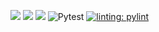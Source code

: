 <img src="https://img.shields.io/badge/Python-3776AB?style=for-the-badge&logo=python&logoColor=white"/>    <img src="https://img.shields.io/badge/License-MIT-yellow.svg"/>     <img src="https://img.shields.io/badge/Linux-FCC624?style=for-the-badge&logo=linux&logoColor=black"/>
![Pytest](https://github.com/SE-Fall-24-4GPA/HW1/actions/workflows/python-app.yml/badge.svg)    [![linting: pylint](https://img.shields.io/badge/linting-pylint-yellowgreen)](https://github.com/pylint-dev/pylint)
